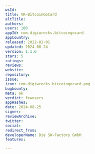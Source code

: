 ```yaml
---
wsId: 
title: VR-BitcoinGoCard
altTitle: 
authors: 
users: 100
appId: com.digiwrecks.bitcoingocard
appCountry: 
released: 2022-02-01
updated: 2024-08-24
version: 1.1.6
stars: 5
ratings: 
reviews: 
website: 
repository: 
issue: 
icon: com.digiwrecks.bitcoingocard.png
bugbounty: 
meta: ok
verdict: fewusers
appHashes: 
date: 2024-08-25
signer: 
reviewArchive: 
twitter: 
social: 
redirect_from: 
developerName: Die SW-Factory GmbH
features: 

---
```


